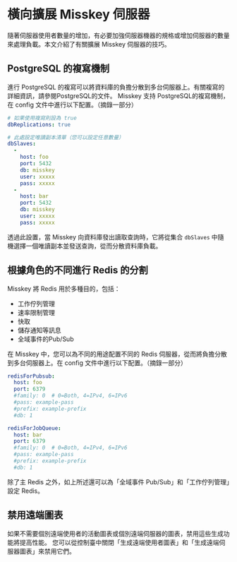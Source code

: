 # 橫向擴展 Misskey 伺服器

隨著伺服器使用者數量的增加，有必要加強伺服器機器的規格或增加伺服器的數量來處理負載。本文介紹了有關擴展 Misskey 伺服器的技巧。

## PostgreSQL 的複寫機制

進行 PostgreSQL 的複寫可以將資料庫的負擔分散到多台伺服器上。有關複寫的詳細資訊，請參閱PostgreSQL的文件。
Misskey 支持 PostgreSQL的複寫機制，在 config 文件中進行以下配置。（摘錄一部分）

```yml
# 如果使用複寫則設為 true
dbReplications: true

# 此處設定唯讀副本清單（您可以設定任意數量）
dbSlaves:
  -
    host: foo
    port: 5432
    db: misskey
    user: xxxxx
    pass: xxxxx
  -
    host: bar
    port: 5432
    db: misskey
    user: xxxxx
    pass: xxxxx
```

透過此設置，當 Misskey 向資料庫發出讀取查詢時，它將從集合 `dbSlaves` 中隨機選擇一個唯讀副本並發送查詢，從而分散資料庫負載。

## 根據角色的不同進行 Redis 的分割

Misskey 將 Redis 用於多種目的，包括：

- 工作佇列管理
- 速率限制管理
- 快取
- 儲存通知等訊息
- 全域事件的Pub/Sub

在 Misskey 中，您可以為不同的用途配置不同的 Redis 伺服器，從而將負擔分散到多台伺服器上。在 config 文件中進行以下配置。（摘錄一部分）

```yml
redisForPubsub:
  host: foo
  port: 6379
  #family: 0  # 0=Both, 4=IPv4, 6=IPv6
  #pass: example-pass
  #prefix: example-prefix
  #db: 1

redisForJobQueue:
  host: bar
  port: 6379
  #family: 0  # 0=Both, 4=IPv4, 6=IPv6
  #pass: example-pass
  #prefix: example-prefix
  #db: 1
```

除了主 Redis 之外，如上所述還可以為「全域事件 Pub/Sub」和「工作佇列管理」設定 Redis。

## 禁用遠端圖表

如果不需要個別遠端使用者的活動圖表或個別遠端伺服器的圖表，禁用這些生成功能將提高性能。
您可以從控制臺中關閉「生成遠端使用者圖表」和「生成遠端伺服器圖表」來禁用它們。
